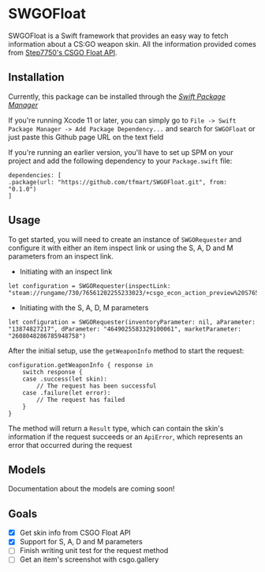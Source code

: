 # SWGOFloat

SWGOFloat is a Swift framework that provides an easy way to fetch information about a CS:GO weapon skin. All the information provided comes from [Step7750's CSGO Float API](https://github.com/Step7750/CSGOFloat).

## Installation

Currently, this package can be installed through the *[Swift Package Manager](https://swift.org/package-manager/)*

If you're running Xcode 11 or later, you can simply go to `File -> Swift Package Manager -> Add Package Dependency...` and search for `SWGOFloat` or just paste this Github page URL on the text field

If you're running an earlier version, you'll have to set up SPM on your project and add the following dependency to your `Package.swift` file:

```
dependencies: [
.package(url: "https://github.com/tfmart/SWGOFloat.git", from: "0.1.0")
]
```

## Usage

To get started, you will need to create an instance of `SWGORequester` and configure it with either an item inspect link or using the S, A, D and M parameters from an inspect link. 

* Initiating with an inspect link

```
let configuration = SWGORequester(inspectLink: "steam://rungame/730/76561202255233023/+csgo_econ_action_preview%20S76561198084749846A698323590D7935523998312483177")
```

* Initiating with the S, A, D, M parameters

```
let configuration = SWGORequester(inventoryParameter: nil, aParameter: "13874827217", dParameter: "4649025583329100061", marketParameter: "2608048286785948758")
```

After the initial setup, use the `getWeaponInfo` method to start the request:

```
configuration.getWeaponInfo { response in
    switch response {
    case .success(let skin):
        // The request has been successful
    case .failure(let error):
        // The request has failed
    }
}
```
The method will return a `Result` type, which can contain the skin's information if the request succeeds or an `ApiError`, which represents an error that occurred during the request

## Models

Documentation about the models are coming soon!

## Goals

- [x] Get skin info from CSGO Float API
- [x] Support for S, A, D and M parameters
- [ ] Finish writing unit test for the request method
- [ ] Get an item's screenshot with csgo.gallery
